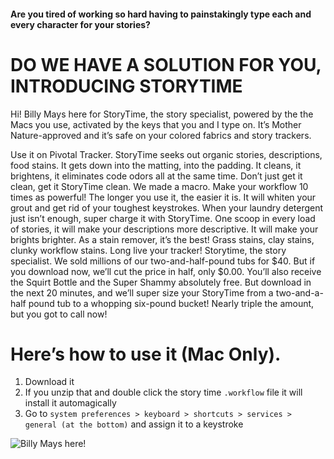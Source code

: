 #### Are you tired of working so hard having to painstakingly type each and every character for your stories?
# DO WE HAVE A SOLUTION FOR YOU, INTRODUCING STORYTIME

Hi! Billy Mays here for StoryTime, the story specialist, powered by the the Macs you use, 
activated by the keys that you and I type on. It’s Mother Nature-approved and it’s safe on 
your colored fabrics and story trackers. 

Use it on Pivotal Tracker. StoryTime seeks out organic stories, descriptions, food stains. It gets down 
into the matting, into the padding. It cleans, it brightens, it eliminates code odors all at the same time. Don’t just get it 
clean, get it StoryTime clean. 
We made a macro. Make your workflow 10 times as powerful! The longer you use it, the easier it is. It 
will whiten your grout and get rid of your toughest keystrokes. 
When your laundry detergent just isn’t enough, super charge it with StoryTime. One scoop 
in every load of stories, it will make your descriptions more descriptive. It will make your brights 
brighter. 
As a stain remover, it’s the best! Grass stains, clay stains, clunky workflow stains. Long live your tracker! 
Storytime, the story specialist. 
We sold millions of our two-and-half-pound tubs for $40. But if you download now, we’ll cut 
the price in half, only $0.00. You’ll also receive the Squirt Bottle and the Super 
Shammy absolutely free.
But download in the next 20 minutes, and we’ll super size your StoryTime from a two-and-a-half 
pound tub to a whopping six-pound bucket! Nearly triple the amount, but you got to call 
now! 

# Here’s how to use it (Mac Only).
1) Download it <br>
2) If you unzip that and double click the story time `.workflow` file it will install it automagically <br>
3) Go to `system preferences > keyboard > shortcuts > services > general (at the bottom)` and assign it to a keystroke


![Billy Mays here!](https://github.allstate.com/CompoZedPlatform/story_time/blob/master/images/Billy_Mays_Portrait_Cropped.jpg?raw=true)
